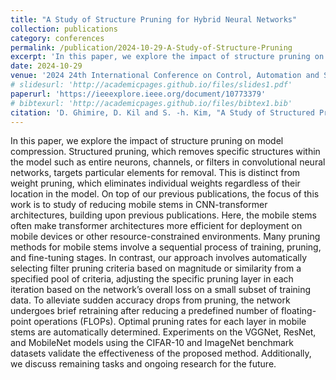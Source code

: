 ```yaml
---
title: "A Study of Structure Pruning for Hybrid Neural Networks"
collection: publications
category: conferences
permalink: /publication/2024-10-29-A-Study-of-Structure-Pruning
excerpt: 'In this paper, we explore the impact of structure pruning on model compression. Structured pruning, which removes specific structures within the model such as entire neurons, channels, or filters in convolutional neural networks, targets particular elements for removal.'
date: 2024-10-29
venue: '2024 24th International Conference on Control, Automation and Systems (ICCAS)'
# slidesurl: 'http://academicpages.github.io/files/slides1.pdf'
paperurl: 'https://ieeexplore.ieee.org/document/10773379'
# bibtexurl: 'http://academicpages.github.io/files/bibtex1.bib'
citation: 'D. Ghimire, D. Kil and S. -h. Kim, "A Study of Structured Pruning for Hybrid Neural Networks," 2024 24th International Conference on Control, Automation and Systems (ICCAS), Jeju, Korea, Republic of, 2024, pp. 1110-1113, doi: 10.23919/ICCAS63016.2024.10773379.'
---
```

In this paper, we explore the impact of structure pruning on model compression. Structured pruning, which removes specific structures within the model such as entire neurons, channels, or filters in convolutional neural networks, targets particular elements for removal. This is distinct from weight pruning, which eliminates individual weights regardless of their location in the model. On top of our previous publications, the focus of this work is to study of reducing mobile stems in CNN-transformer architectures, building upon previous publications. Here, the mobile stems often make transformer architectures more efficient for deployment on mobile devices or other resource-constrained environments. Many pruning methods for mobile stems involve a sequential process of training, pruning, and fine-tuning stages. In contrast, our approach involves automatically selecting filter pruning criteria based on magnitude or similarity from a specified pool of criteria, adjusting the specific pruning layer in each iteration based on the network’s overall loss on a small subset of training data. To alleviate sudden accuracy drops from pruning, the network undergoes brief retraining after reducing a predefined number of floating-point operations (FLOPs). Optimal pruning rates for each layer in mobile stems are automatically determined. Experiments on the VGGNet, ResNet, and MobileNet models using the CIFAR-10 and ImageNet benchmark datasets validate the effectiveness of the proposed method. Additionally, we discuss remaining tasks and ongoing research for the future.

